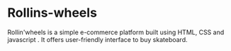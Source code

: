 # Rollins-wheels
Rollin'wheels is a simple e-commerce platform built using HTML, CSS and javascript . It offers user-friendly interface to buy skateboard.
